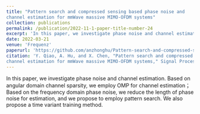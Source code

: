 ```yaml
---
title: "Pattern search and compressed sensing based phase noise and
channel estimation for mmWave massive MIMO-OFDM systems"
collection: publications
permalink: /publication/2022-11-1-paper-title-number-24
excerpt: 'In this paper, we investigate phase noise and channel estimation. Based on angular domain channel sparsity, we employ OMP for channel estimation；Based on the frequency domain phase noise, we reduce the length of phase noise for estimation, and we propose to employ pattern search. We also propose a time variant training method.'
date: 2022-03-21
venue: 'Frequenz'
paperurl: 'https://github.com/anzhonghu/Pattern-search-and-compressed-sensing-based-phase-noise-and-channel-estimation'
citation: 'Y. Qiao, A. Hu, and X. Chen, "Pattern search and compressed sensing based phase noise and
channel estimation for mmWave massive MIMO-OFDM systems," Signal Process., vol. 205, Apr. 2023.'
---
```

In this paper, we investigate phase noise and channel estimation. Based on angular domain channel sparsity, we employ OMP for channel estimation；Based on the frequency domain phase noise, we reduce the length of phase noise for estimation, and we propose to employ pattern search. We also propose a time variant training method.
